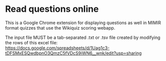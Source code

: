 # Read questions online

This is a Google Chrome extension for displaying questions as well in MIMIR format quizzes that use the Wikiquiz scoring webapp.

The input file MUST be a tab-separated .txt or .tsv file created by modifying the rows of this excel file: https://docs.google.com/spreadsheets/d/1Uag1c3-tDFSMxESQwdbpnO3QmzC5fVDcS9iWN6__wnk/edit?usp=sharing 



